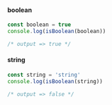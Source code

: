 #### boolean

```typescript
const boolean = true
console.log(isBoolean(boolean))

/* output => true */
```

#### string

```typescript
const string = 'string'
console.log(isBoolean(string))

/* output => false */
```

